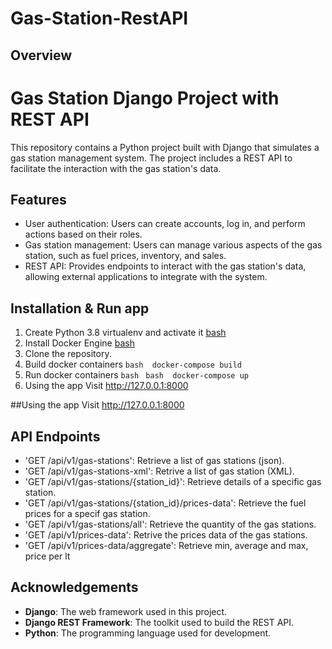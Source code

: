 # Gas-Station-RestAPI

## Overview

# <font >Gas Station Django Project with REST API</font>

This repository contains a Python project built with Django that simulates a gas station management system. 
The project includes a REST API to facilitate the interaction with the gas station's data.

## Features

* User authentication: Users can create accounts, log in, and perform actions based on their roles.
* Gas station management: Users can manage various aspects of the gas station, such as fuel prices, inventory, and sales.
* REST API: Provides endpoints to interact with the gas station's data, allowing external applications to integrate with the system.

## Installation & Run app

1. Create Python 3.8 virtualenv and activate it
[bash](https://docs.python.org/3/library/venv.html)
3. Install Docker Engine 
[bash](https://docs.docker.com/engine/install/)
4. Clone the repository.
5. Build docker containers
```bash  docker-compose build```
7. Run docker containers ```bash ```
```bash  docker-compose up```
9. Using the app 
  Visit http://127.0.0.1:8000


##Using the app
Visit http://127.0.0.1:8000

## API Endpoints
- 'GET /api/v1/gas-stations': Retrieve a list of gas stations (json).
- 'GET /api/v1/gas-stations-xml': Retrive a list of gas station (XML).
- 'GET /api/v1/gas-stations/{station_id}': Retrieve details of a specific gas station.
- 'GET /api/v1/gas-stations/{station_id}/prices-data': Retrieve the fuel prices for a specif gas station.
- 'GET /api/v1/gas-stations/all': Retrieve the quantity of the gas stations.
- 'GET /api/v1/prices-data': Retrive the prices data of the gas stations.
- 'GET /api/v1/prices-data/aggregate': Retrieve min, average and max, price per lt

## Acknowledgements
- **Django**: The web framework used in this project.
- **Django REST Framework**: The toolkit used to build the REST API.
- **Python**: The programming language used for development.

